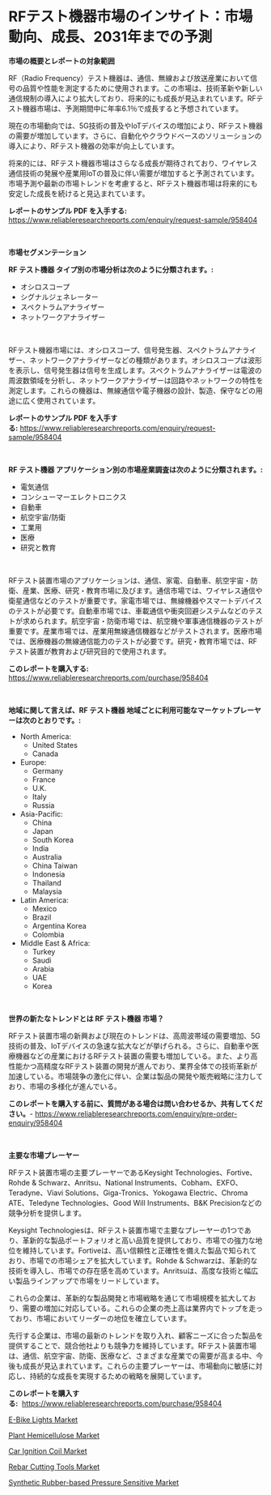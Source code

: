 <p><h1>RFテスト機器市場のインサイト：市場動向、成長、2031年までの予測</h1></p><p><strong>市場の概要とレポートの対象範囲</strong></p>
<p><p>RF（Radio Frequency）テスト機器は、通信、無線および放送産業において信号の品質や性能を測定するために使用されます。この市場は、技術革新や新しい通信規制の導入により拡大しており、将来的にも成長が見込まれています。RFテスト機器市場は、予測期間中に年率6.1％で成長すると予想されています。</p><p>現在の市場動向では、5G技術の普及やIoTデバイスの増加により、RFテスト機器の需要が増加しています。さらに、自動化やクラウドベースのソリューションの導入により、RFテスト機器の効率が向上しています。</p><p>将来的には、RFテスト機器市場はさらなる成長が期待されており、ワイヤレス通信技術の発展や産業用IoTの普及に伴い需要が増加すると予測されています。市場予測や最新の市場トレンドを考慮すると、RFテスト機器市場は将来的にも安定した成長を続けると見込まれています。</p></p>
<p><strong>レポートのサンプル PDF を入手する:</strong> <a href="https://www.reliableresearchreports.com/enquiry/request-sample/958404">https://www.reliableresearchreports.com/enquiry/request-sample/958404</a></p>
<p>&nbsp;</p>
<p><strong>市場セグメンテーション</strong></p>
<p><strong>RF テスト機器 タイプ別の市場分析は次のように分類されます。:</strong></p>
<p><ul><li>オシロスコープ</li><li>シグナルジェネレーター</li><li>スペクトラムアナライザー</li><li>ネットワークアナライザー</li></ul></p>
<p>&nbsp;</p>
<p><p>RFテスト機器市場には、オシロスコープ、信号発生器、スペクトラムアナライザー、ネットワークアナライザーなどの種類があります。オシロスコープは波形を表示し、信号発生器は信号を生成します。スペクトラムアナライザーは電波の周波数領域を分析し、ネットワークアナライザーは回路やネットワークの特性を測定します。これらの機器は、無線通信や電子機器の設計、製造、保守などの用途に広く使用されています。</p></p>
<p><strong>レポートのサンプル PDF を入手する:</strong>&nbsp;<a href="https://www.reliableresearchreports.com/enquiry/request-sample/958404">https://www.reliableresearchreports.com/enquiry/request-sample/958404</a></p>
<p>&nbsp;</p>
<p><strong> RF テスト機器 アプリケーション別の市場産業調査は次のように分類されます。:</strong></p>
<p><ul><li>電気通信</li><li>コンシューマーエレクトロニクス</li><li>自動車</li><li>航空宇宙/防衛</li><li>工業用</li><li>医療</li><li>研究と教育</li></ul></p>
<p>&nbsp;</p>
<p><p>RFテスト装置市場のアプリケーションは、通信、家電、自動車、航空宇宙・防衛、産業、医療、研究・教育市場に及びます。通信市場では、ワイヤレス通信や衛星通信などのテストが重要です。家電市場では、無線機器やスマートデバイスのテストが必要です。自動車市場では、車載通信や衝突回避システムなどのテストが求められます。航空宇宙・防衛市場では、航空機や軍事通信機器のテストが重要です。産業市場では、産業用無線通信機器などがテストされます。医療市場では、医療機器の無線通信能力のテストが必要です。研究・教育市場では、RFテスト装置が教育および研究目的で使用されます。</p></p>
<p><strong>このレポートを購入する:</strong>&nbsp; <a href="https://www.reliableresearchreports.com/purchase/958404">https://www.reliableresearchreports.com/purchase/958404</a></p>
<p>&nbsp;</p>
<p><strong>地域に関して言えば、RF テスト機器 地域ごとに利用可能なマーケットプレーヤーは次のとおりです。:</strong></p>
<p><ul>
    <li>
        North America:
        <ul>
            <li>United States</li>
            <li>Canada</li>
        </ul>
    </li>
    <li>
        Europe:
        <ul>
            <li>Germany</li>
            <li>France</li>
            <li>U.K.</li>
            <li>Italy</li>
            <li>Russia</li>
        </ul>
    </li>
    <li>
        Asia-Pacific:
        <ul>
            <li>China</li>
            <li>Japan</li>
            <li>South Korea</li>
            <li>India</li>
            <li>Australia</li>
            <li>China Taiwan</li>
            <li>Indonesia</li>
            <li>Thailand</li>
            <li>Malaysia</li>
        </ul>
    </li>
    <li>
        Latin America:
        <ul>
            <li>Mexico</li>
            <li>Brazil</li>
            <li>Argentina Korea</li>
            <li>Colombia</li>
        </ul>
    </li>
    <li>
        Middle East & Africa:
        <ul>
            <li>Turkey</li>
            <li>Saudi</li>
            <li>Arabia</li>
            <li>UAE</li>
            <li>Korea</li>
        </ul>
    </li>
    </ul></p>
<p>&nbsp;</p>
<p><strong>世界の新たなトレンドとは RF テスト機器 市場？</strong></p>
<p><p>RFテスト装置市場の新興および現在のトレンドは、高周波帯域の需要増加、5G技術の普及、IoTデバイスの急速な拡大などが挙げられる。さらに、自動車や医療機器などの産業におけるRFテスト装置の需要も増加している。また、より高性能かつ高精度なRFテスト装置の開発が進んでおり、業界全体での技術革新が加速している。市場競争の激化に伴い、企業は製品の開発や販売戦略に注力しており、市場の多様化が進んでいる。</p></p>
<p><strong>このレポートを購入する前に、質問がある場合は問い合わせるか、共有してください。</strong>- <a href="https://www.reliableresearchreports.com/enquiry/pre-order-enquiry/958404">https://www.reliableresearchreports.com/enquiry/pre-order-enquiry/958404</a></p>
<p>&nbsp;</p>
<p><strong>主要な市場プレーヤー</strong></p>
<p><p>RFテスト装置市場の主要プレーヤーであるKeysight Technologies、Fortive、Rohde & Schwarz、Anritsu、National Instruments、Cobham、EXFO、Teradyne、Viavi Solutions、Giga-Tronics、Yokogawa Electric、Chroma ATE、Teledyne Technologies、Good Will Instruments、B&K Precisionなどの競争分析を提供します。 </p><p>Keysight Technologiesは、RFテスト装置市場で主要なプレーヤーの1つであり、革新的な製品ポートフォリオと高い品質を提供しており、市場での強力な地位を維持しています。Fortiveは、高い信頼性と正確性を備えた製品で知られており、市場での市場シェアを拡大しています。Rohde & Schwarzは、革新的な技術を導入し、市場での存在感を高めています。Anritsuは、高度な技術と幅広い製品ラインアップで市場をリードしています。 </p><p>これらの企業は、革新的な製品開発と市場戦略を通じて市場規模を拡大しており、需要の増加に対応している。これらの企業の売上高は業界内でトップを走っており、市場においてリーダーの地位を確立しています。</p><p>先行する企業は、市場の最新のトレンドを取り入れ、顧客ニーズに合った製品を提供することで、競合他社よりも競争力を維持しています。RFテスト装置市場は、通信、航空宇宙、防衛、医療など、さまざまな産業での需要が高まる中、今後も成長が見込まれています。これらの主要プレーヤーは、市場動向に敏感に対応し、持続的な成長を実現するための戦略を展開しています。</p></p>
<p><strong>このレポートを購入する:</strong>&nbsp;&nbsp;<a href="https://www.reliableresearchreports.com/purchase/958404">https://www.reliableresearchreports.com/purchase/958404</a></p>
<p><p><a href="https://five-trouble-98a.notion.site/E-Bike-Lights-Market-Centers-on-Aspects-such-as-Market-Growth-Market-Share-Market-Opportunity-and-c119ae716503421a9273b8c78767bc29">E-Bike Lights Market</a></p><p><a href="https://view.publitas.com/reportprime-1/plant-hemicellulose-market-size-market-trends-and-growth-outlook-forecasted-for-period-from-2024-to-2031/">Plant Hemicellulose Market</a></p><p><a href="https://nifty-kite-d51.notion.site/Global-Car-Ignition-Coil-Market-by-Types-Applications-and-Major-Players-with-Regional-Growth-Rate-40f71e29ddd2494982790d621246dcc3">Car Ignition Coil Market</a></p><p><a href="https://ivy-potential-64b.notion.site/Rebar-Cutting-Tools-Market-Size-Growth-Outlook-from-2024-to-2031-projecting-at-Market-s-Trends-Ana-b1f9db7beb78424bba21b53cfbafee40">Rebar Cutting Tools Market</a></p><p><a href="https://view.publitas.com/reportprime-1/synthetic-rubber-based-pressure-sensitive-market-with-the-goal-of-estimating-the-market-size-and-future-growth-potential-of-various-market-segments-based-on-component-applications-end-user-and-region/">Synthetic Rubber-based Pressure Sensitive Market</a></p></p>